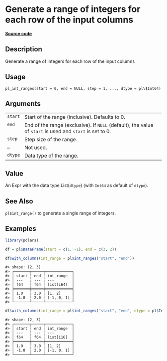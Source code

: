 

# Generate a range of integers for each row of the input columns

[**Source code**](https://github.com/pola-rs/r-polars/tree/main/R/functions__lazy.R#L1340)

## Description

Generate a range of integers for each row of the input columns

## Usage

<pre><code class='language-R'>pl_int_ranges(start = 0, end = NULL, step = 1, ..., dtype = pl\$Int64)
</code></pre>

## Arguments

<table>
<tr>
<td style="white-space: nowrap; font-family: monospace; vertical-align: top">
<code id="pl_int_ranges_:_start">start</code>
</td>
<td>
Start of the range (inclusive). Defaults to 0.
</td>
</tr>
<tr>
<td style="white-space: nowrap; font-family: monospace; vertical-align: top">
<code id="pl_int_ranges_:_end">end</code>
</td>
<td>
End of the range (exclusive). If <code>NULL</code> (default), the value
of <code>start</code> is used and <code>start</code> is set to 0.
</td>
</tr>
<tr>
<td style="white-space: nowrap; font-family: monospace; vertical-align: top">
<code id="pl_int_ranges_:_step">step</code>
</td>
<td>
Step size of the range.
</td>
</tr>
<tr>
<td style="white-space: nowrap; font-family: monospace; vertical-align: top">
<code id="pl_int_ranges_:_...">…</code>
</td>
<td>
Not used.
</td>
</tr>
<tr>
<td style="white-space: nowrap; font-family: monospace; vertical-align: top">
<code id="pl_int_ranges_:_dtype">dtype</code>
</td>
<td>
Data type of the range.
</td>
</tr>
</table>

## Value

An Expr with the data type List(<code>dtype</code>) (with
<code>Int64</code> as default of <code>dtype</code>).

## See Also

<code>pl$int_range()</code> to generate a single range of integers.

## Examples

``` r
library(polars)

df = pl$DataFrame(start = c(1, -1), end = c(3, 2))

df$with_columns(int_range = pl$int_ranges("start", "end"))
```

    #> shape: (2, 3)
    #> ┌───────┬─────┬────────────┐
    #> │ start ┆ end ┆ int_range  │
    #> │ ---   ┆ --- ┆ ---        │
    #> │ f64   ┆ f64 ┆ list[i64]  │
    #> ╞═══════╪═════╪════════════╡
    #> │ 1.0   ┆ 3.0 ┆ [1, 2]     │
    #> │ -1.0  ┆ 2.0 ┆ [-1, 0, 1] │
    #> └───────┴─────┴────────────┘

``` r
df$with_columns(int_range = pl$int_ranges("start", "end", dtype = pl$Int16))
```

    #> shape: (2, 3)
    #> ┌───────┬─────┬────────────┐
    #> │ start ┆ end ┆ int_range  │
    #> │ ---   ┆ --- ┆ ---        │
    #> │ f64   ┆ f64 ┆ list[i16]  │
    #> ╞═══════╪═════╪════════════╡
    #> │ 1.0   ┆ 3.0 ┆ [1, 2]     │
    #> │ -1.0  ┆ 2.0 ┆ [-1, 0, 1] │
    #> └───────┴─────┴────────────┘
